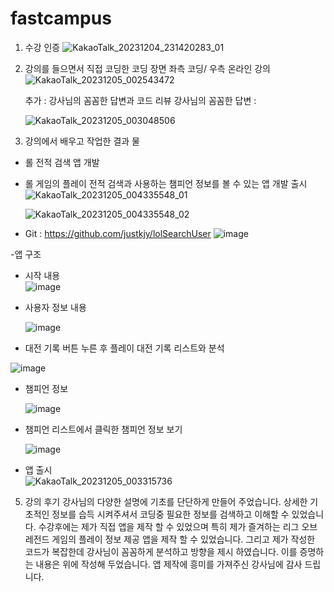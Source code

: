 # fastcampus
1. 수강 인증
![KakaoTalk_20231204_231420283_01](https://github.com/justkjy/fastcampus/assets/150637462/94b0863e-3a50-428a-a037-08e96c3838ed)

2. 강의를 들으면서 직접 코딩한 코딩 장면
   좌측 코딩/ 우측 온라인 강의
   ![KakaoTalk_20231205_002543472](https://github.com/justkjy/fastcampus/assets/150637462/2115a719-e5f2-4892-8b6b-27abf7fcd5d7)

   추가 : 강사님의 꼼꼼한 답변과 코드 리뷰
   강사님의 꼼꼼한 답변 :
   
   ![KakaoTalk_20231205_003048506](https://github.com/justkjy/fastcampus/assets/150637462/bd3085d3-4779-493b-8329-358a991db274)

   
4. 강의에서 배우고 작업한 결과 물
   
  - 롤 전적 검색 앱 개발
   * 롤 게임의 플레이 전적 검색과 사용하는 챔피언 정보를 볼 수 있는 앱 개발 출시
     ![KakaoTalk_20231205_004335548_01](https://github.com/justkjy/fastcampus/assets/150637462/af7cb7b5-6f6c-4421-9e45-58aa523a8b6f)

      ![KakaoTalk_20231205_004335548_02](https://github.com/justkjy/fastcampus/assets/150637462/82bce995-2e92-44f9-8dd0-7b704af00bd9)

   
   * Git : https://github.com/justkjy/lolSearchUser
      ![image](https://github.com/justkjy/fastcampus/assets/150637462/23bb96ec-fd18-48ba-9ecb-fd6f285fc212)

  -앱 구조 
   * 시작 내용  
    ![image](https://github.com/justkjy/fastcampus/assets/150637462/ad9721dd-eb5f-4e91-bdf5-0ef8a781bdbb)

   * 사용자 정보 내용
     
     ![image](https://github.com/justkjy/fastcampus/assets/150637462/47c54754-7ba3-4a07-8996-0d9fcf596407)
     
   * 대전 기록 버튼 누른 후 플레이 대전 기록 리스트와 분석
     
   ![image](https://github.com/justkjy/fastcampus/assets/150637462/3fa9c587-5ebc-4d9d-b07c-77ff6009e3e6)


   * 챔피언 정보
     
     ![image](https://github.com/justkjy/fastcampus/assets/150637462/71fd1c26-9d9c-4ea1-92fb-64627d173231)
     

   * 챔피언 리스트에서 클릭한 챔피언 정보 보기
     
     ![image](https://github.com/justkjy/fastcampus/assets/150637462/ebb15a30-899b-4b95-a77c-093f68200f9d)

  

  - 앱 출시  
    ![KakaoTalk_20231205_003315736](https://github.com/justkjy/fastcampus/assets/150637462/160d9fb1-56fc-4972-801e-81463afed287)


5. 강의 후기
   강사님의 다양한 설명에 기초를 단단하게 만들어 주었습니다. 상세한 기초적인 정보를 습득 시켜주셔서 코딩중 필요한 정보를 검색하고 이해할 수 있었습니다.
   수강후에는 제가 직접 앱을 제작 할 수 있었으며 특히 제가 즐겨하는 리그 오브 레전드 게임의 플레이 정보 제공 앱을 제작 할 수 있었습니다.
   그리고 제가 작성한 코드가 복잡한데 강사님이 꼼꼼하게 분석하고 방향을 제시 하였습니다. 이를 증명하는 내용은 위에 작성해 두었습니다.
   앱 제작에 흥미를 가져주신 강사님에 감사 드립니다.
   
   
